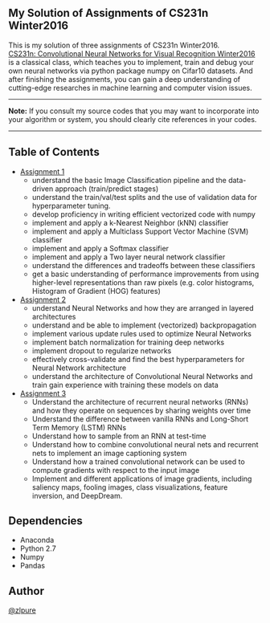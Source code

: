 ## My Solution of Assignments of CS231n Winter2016
This is my solution of three assignments of CS231n Winter2016.<br>
[CS231n: Convolutional Neural Networks for Visual Recognition Winter2016](http://cs231n.stanford.edu/2016/) is
a classical class, which teaches you to 
implement, train and debug your own neural networks via python package numpy on Cifar10 datasets. And after finishing the assignments, you can gain a deep understanding of cutting-edge researches in machine learning and computer vision issues. 
******
**Note:** If you consult my source codes that you may want to incorporate into your algorithm or system, you should clearly cite references in your codes.
******

## Table of Contents
* [Assignment 1](https://github.com/zlpure/CS231n/tree/master/assignment1)
  * understand the basic Image Classification pipeline and the data-driven approach (train/predict stages)
  * understand the train/val/test splits and the use of validation data for hyperparameter tuning.
  * develop proficiency in writing efficient vectorized code with numpy
  * implement and apply a k-Nearest Neighbor (kNN) classifier
  * implement and apply a Multiclass Support Vector Machine (SVM) classifier
  * implement and apply a Softmax classifier
  * implement and apply a Two layer neural network classifier
  * understand the differences and tradeoffs between these classifiers
  * get a basic understanding of performance improvements from using higher-level representations than raw pixels (e.g. color histograms, Histogram of Gradient (HOG) features)
* [Assignment 2](https://github.com/zlpure/CS231n/tree/master/assignment2)
  * understand Neural Networks and how they are arranged in layered architectures
  * understand and be able to implement (vectorized) backpropagation
  * implement various update rules used to optimize Neural Networks
  * implement batch normalization for training deep networks
  * implement dropout to regularize networks
  * effectively cross-validate and find the best hyperparameters for Neural Network architecture
  * understand the architecture of Convolutional Neural Networks and train gain experience with training these models on data
* [Assignment 3](https://github.com/zlpure/CS231n/tree/master/assignment3)
  * Understand the architecture of recurrent neural networks (RNNs) and how they operate on sequences by sharing weights over time
  * Understand the difference between vanilla RNNs and Long-Short Term Memory (LSTM) RNNs
  * Understand how to sample from an RNN at test-time
  * Understand how to combine convolutional neural nets and recurrent nets to implement an image captioning system
  * Understand how a trained convolutional network can be used to compute gradients with respect to the input image
  * Implement and different applications of image gradients, including saliency maps, fooling images, class visualizations, feature inversion, and DeepDream.

## Dependencies
* Anaconda
* Python 2.7
* Numpy
* Pandas

## Author
[@zlpure](github.com/zlpure)
